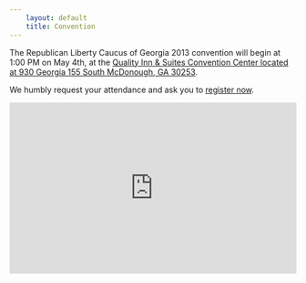 ```yaml
---
    layout: default
    title: Convention
---
```


The Republican Liberty Caucus of Georgia 2013 convention will begin at 1:00 PM on May 4th, at the
[Quality Inn & Suites Convention Center located at 930 Georgia 155 South McDonough, GA 30253][2].

We humbly request your attendance and ask you to [register now][3].

<iframe width="100%" height="300" frameborder="0" scrolling="no" marginheight="0" marginwidth="0" src="https://maps.google.com/maps?cid=873884944616720550&amp;output=embed"></iframe>

 [2]: https://maps.google.com/maps?cid=873884944616720550
 [3]: https://www.xorbia.com/e/rlc/republican-liberty-caucus-georgia-state-convention
